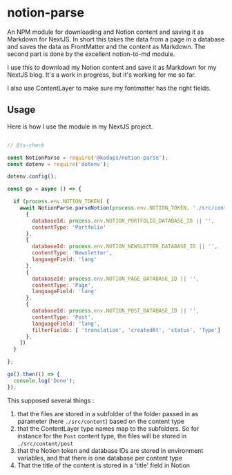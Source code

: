 # notion-parse
An NPM module for downloading and Notion content and saving it as Markdown for NextJS. In short this takes the data from a page in a database and saves the data as FrontMatter and the content as Markdown. The second part is done by the excellent notion-to-md module.

I use this to download my Notion content and save it as Markdown for my NextJS blog. It's a work in progress, but it's working for me so far.

I also use ContentLayer to make sure my fontmatter has the right fields.

## Usage

Here is how I use the module in my NextJS project.

```js

// @ts-check

const NotionParse = require('@kodaps/notion-parse');
const dotenv = require('dotenv');

dotenv.config();

const go = async () => {

  if (process.env.NOTION_TOKEN) {
    await NotionParse.parseNotion(process.env.NOTION_TOKEN, './src/content', [
      {
        databaseId: process.env.NOTION_PORTFOLIO_DATABASE_ID || '',
        contentType: 'Portfolio'
      },
      {
        databaseId: process.env.NOTION_NEWSLETTER_DATABASE_ID || '',
        contentType: 'Newsletter',
        languageField: 'lang'
      },
      {
        databaseId: process.env.NOTION_PAGE_DATABASE_ID || '',
        contentType: 'Page',
        languageField: 'lang'
      },
      {
        databaseId: process.env.NOTION_POST_DATABASE_ID || '',
        contentType: 'Post',
        languageField: 'lang',
        filterFields: [ 'translation', 'createdAt', 'status', 'Type']
      },
    ])
  }

};

go().then(() => {
  console.log('Done');
});

```

This supposed several things :
1. that the files are stored in a subfolder of the folder passed in as parameter (here `./src/content`) based on the content type
2. that the ContentLayer type names map to the subfolders. So for instance for the `Post` content type, the files will be stored in `./src/content/post`
3. that the Notion token and database IDs are stored in environment variables, and that there is one database per content type
4. That the title of the content is stored in a 'title' field in Notion
